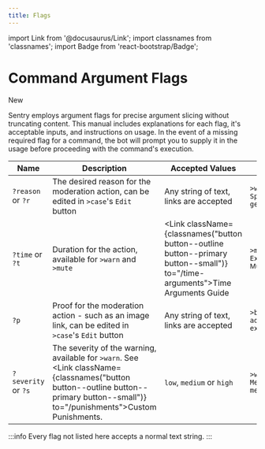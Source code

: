 ```yaml
---
title: Flags
---
```


import Link from '@docusaurus/Link';
import classnames from 'classnames';
import Badge from 'react-bootstrap/Badge';

# Command Argument Flags
<Badge bg="primary">New</Badge>

Sentry employs argument flags for precise argument slicing without truncating content. This manual includes explanations for each flag, it's acceptable inputs, and instructions on usage. In the event of a missing required flag for a command, the bot will prompt you to supply it in the usage before proceeding with the command's execution.

Name | Description | Accepted Values | Example
--- | --- | --- | --- |
`?reason` or `?r` | The desired reason for the moderation action, can be edited in `>case`'s `Edit` button | Any string of text, links are accepted | `>warn @user ?r Spamming commands in general` 
`?time` or `?t` | Duration for the action, available for `>warn` and `>mute` | <Link className={classnames("button button--outline button--primary button--small")} to="/time-arguments">Time Arguments Guide</Link> | `>mute @user ?r Excessive spam ?t 12h`<br/><small>Mutes for 12 hours</small>
`?p` | Proof for the moderation action - such as an image link, can be edited in `>case`'s `Edit` button | Any string of text, links are accepted | `>ban @user ?r DM advertising ?p example.com/image.png`
`?severity` or `?s` | The severity of the warning, available for `>warn`. See <Link className={classnames("button button--outline button--primary button--small")} to="/punishments">Custom Punishments</Link>. | `low`, `medium` or `high` | `>warn @user ?r Message spam ?s medium` 

:::info
Every flag not listed here accepts a normal text string.
:::